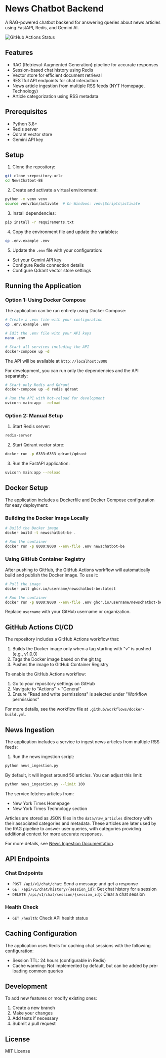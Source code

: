 # News Chatbot Backend

A RAG-powered chatbot backend for answering queries about news articles using FastAPI, Redis, and Gemini AI.

![GitHub Actions Status](https://github.com/RahulGopathi/NewsChatbot-BE/workflows/Build%20and%20Push%20Docker%20Image/badge.svg)

## Features

- RAG (Retrieval-Augmented Generation) pipeline for accurate responses
- Session-based chat history using Redis
- Vector store for efficient document retrieval
- RESTful API endpoints for chat interaction
- News article ingestion from multiple RSS feeds (NYT Homepage, Technology)
- Article categorization using RSS metadata

## Prerequisites

- Python 3.8+
- Redis server
- Qdrant vector store
- Gemini API key

## Setup

1. Clone the repository:

```bash
git clone <repository-url>
cd NewsChatbot-BE
```

2. Create and activate a virtual environment:

```bash
python -m venv venv
source venv/bin/activate  # On Windows: venv\Scripts\activate
```

3. Install dependencies:

```bash
pip install -r requirements.txt
```

4. Copy the environment file and update the variables:

```bash
cp .env.example .env
```

5. Update the `.env` file with your configuration:

- Set your Gemini API key
- Configure Redis connection details
- Configure Qdrant vector store settings

## Running the Application

### Option 1: Using Docker Compose

The application can be run entirely using Docker Compose:

```bash
# Create a .env file with your configuration
cp .env.example .env

# Edit the .env file with your API keys
nano .env

# Start all services including the API
docker-compose up -d
```

The API will be available at `http://localhost:8000`

For development, you can run only the dependencies and the API separately:

```bash
# Start only Redis and Qdrant
docker-compose up -d redis qdrant

# Run the API with hot-reload for development
uvicorn main:app --reload
```

### Option 2: Manual Setup

1. Start Redis server:

```bash
redis-server
```

2. Start Qdrant vector store:

```bash
docker run -p 6333:6333 qdrant/qdrant
```

3. Run the FastAPI application:

```bash
uvicorn main:app --reload
```

## Docker Setup

The application includes a Dockerfile and Docker Compose configuration for easy deployment:

### Building the Docker Image Locally

```bash
# Build the Docker image
docker build -t newschatbot-be .

# Run the container
docker run -p 8000:8000 --env-file .env newschatbot-be
```

### Using GitHub Container Registry

After pushing to GitHub, the GitHub Actions workflow will automatically build and publish the Docker image. To use it:

```bash
# Pull the image
docker pull ghcr.io/username/newschatbot-be:latest

# Run the container
docker run -p 8000:8000 --env-file .env ghcr.io/username/newschatbot-be:latest
```

Replace `username` with your GitHub username or organization.

## GitHub Actions CI/CD

The repository includes a GitHub Actions workflow that:

1. Builds the Docker image only when a tag starting with "v" is pushed (e.g., v1.0.0)
2. Tags the Docker image based on the git tag
3. Pushes the image to GitHub Container Registry

To enable the GitHub Actions workflow:

1. Go to your repository settings on GitHub
2. Navigate to "Actions" > "General"
3. Ensure "Read and write permissions" is selected under "Workflow permissions"

For more details, see the workflow file at `.github/workflows/docker-build.yml`.

## News Ingestion

The application includes a service to ingest news articles from multiple RSS feeds:

1. Run the news ingestion script:

```bash
python news_ingestion.py
```

By default, it will ingest around 50 articles. You can adjust this limit:

```bash
python news_ingestion.py --limit 100
```

The service fetches articles from:

- New York Times Homepage
- New York Times Technology section

Articles are stored as JSON files in the `data/raw_articles` directory with their associated categories and metadata. These articles are later used by the RAG pipeline to answer user queries, with categories providing additional context for more accurate responses.

For more details, see [News Ingestion Documentation](docs/news_ingestion.md).

## API Endpoints

### Chat Endpoints

- `POST /api/v1/chat/chat`: Send a message and get a response
- `GET /api/v1/chat/history/{session_id}`: Get chat history for a session
- `DELETE /api/v1/chat/session/{session_id}`: Clear a chat session

### Health Check

- `GET /health`: Check API health status

## Caching Configuration

The application uses Redis for caching chat sessions with the following configuration:

- Session TTL: 24 hours (configurable in Redis)
- Cache warming: Not implemented by default, but can be added by pre-loading common queries

## Development

To add new features or modify existing ones:

1. Create a new branch
2. Make your changes
3. Add tests if necessary
4. Submit a pull request

## License

MIT License
